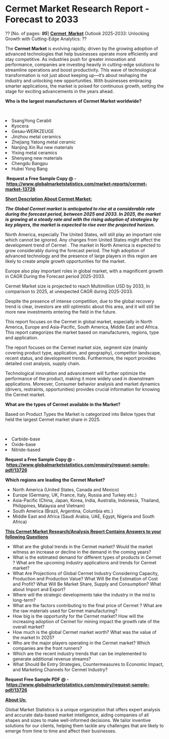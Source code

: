 <H1>Cermet Market Research Report - Forecast to 2033</H1><p>?? [No. of pages:&nbsp;<strong><em>95</em></strong>]&nbsp;<strong><a href="https://www.globalmarketstatistics.com/market-reports/cermet-market-13726">Cermet &nbsp;Market</a></strong>&nbsp;Outlook 2025-2033: Unlocking Growth with Cutting-Edge Analytics: ??</p><p>The <strong>Cermet Market</strong> is evolving rapidly, driven by the growing adoption of advanced technologies that help businesses operate more efficiently and stay competitive. As industries push for greater innovation and performance, companies are investing heavily in cutting-edge solutions to streamline operations and boost productivity. This wave of technological transformation is not just about keeping up&mdash;it&rsquo;s about reshaping the industry and unlocking new opportunities. With businesses embracing smarter applications, the market is poised for continuous growth, setting the stage for exciting advancements in the years ahead.</p><p><strong>Who is the largest manufacturers of Cermet Market worldwide?</strong></p><p>&nbsp;<li>SsangYong Cerabit<li> Kyocera<li> Gesau-WERKZEUGE<li> Jinzhou metal ceramics<li> Zhejiang Yatong metal ceramic<li> Nanjing Xin Rui new materials<li> Yixing metal ceramics<li> Shenyang new materials<li> Chengdu Bangpu<li> Hubei Yong Bang</p><p>&nbsp;<strong>Request a Free Sample Copy @ -&nbsp;<a href="https://www.globalmarketstatistics.com/market-reports/cermet-market-13726">https://www.globalmarketstatistics.com/market-reports/cermet-market-13726</a></strong></p><p><strong><u>Short Description About Cermet Market:</u></strong></p><p><strong><em>The Global Cermet market is anticipated to rise at a considerable rate during the forecast period, between 2025 and 2033. In 2025, the market is growing at a steady rate and with the rising adoption of strategies by key players, the market is expected to rise over the projected horizon.</em></strong></p><p>North America, especially The United States, will still play an important role which cannot be ignored. Any changes from United States might affect the development trend of Cermet . The market in North America is expected to grow considerably during the forecast period. The high adoption of advanced technology and the presence of large players in this region are likely to create ample growth opportunities for the market.</p><p>Europe also play important roles in global market, with a magnificent growth in CAGR During the Forecast period 2025-2033.</p><p>Cermet Market size is projected to reach Multimillion USD by 2033, In comparison to 2025, at unexpected CAGR during 2025-2033.</p><p>Despite the presence of intense competition, due to the global recovery trend is clear, investors are still optimistic about this area, and it will still be more new investments entering the field in the future.</p><p>This report focuses on the Cermet in global market, especially in North America, Europe and Asia-Pacific, South America, Middle East and Africa. This report categorizes the market based on manufacturers, regions, type and application.</p><p>The report focuses on the Cermet market size, segment size (mainly covering product type, application, and geography), competitor landscape, recent status, and development trends. Furthermore, the report provides detailed cost analysis, supply chain.</p><p>Technological innovation and advancement will further optimize the performance of the product, making it more widely used in downstream applications. Moreover, Consumer behavior analysis and market dynamics (drivers, restraints, opportunities) provides crucial information for knowing the Cermet market.</p><p><strong>What are the types of Cermet available in the Market?</strong></p><p>Based on Product Types the Market is categorized into Below types that held the largest Cermet market share in 2025.</p><p>&nbsp;<li>Carbide-base<li> Oxide-base<li> Nitride-based&nbsp;</p><p><strong>Request a Free Sample Copy @ -&nbsp;<a href="https://www.globalmarketstatistics.com/enquiry/request-sample-pdf/13726">https://www.globalmarketstatistics.com/enquiry/request-sample-pdf/13726</a></strong></p><p><strong>Which regions are leading the Cermet Market?</strong></p><ul><li>North America (United States, Canada and Mexico)</li><li>Europe (Germany, UK, France, Italy, Russia and Turkey etc.)</li><li>Asia-Pacific (China, Japan, Korea, India, Australia, Indonesia, Thailand, Philippines, Malaysia and Vietnam)</li><li>South America (Brazil, Argentina, Columbia etc.)</li><li>Middle East and Africa (Saudi Arabia, UAE, Egypt, Nigeria and South Africa)</li></ul><p><strong><u>This Cermet Market Research/Analysis Report Contains Answers to your following Questions</u></strong></p><ul><li>What are the global trends in the Cermet market? Would the market witness an increase or decline in the demand in the coming years?</li><li>What is the estimated demand for different types of products in Cermet ? What are the upcoming industry applications and trends for Cermet market?</li><li>What Are Projections of Global Cermet Industry Considering Capacity, Production and Production Value? What Will Be the Estimation of Cost and Profit? What Will Be Market Share, Supply and Consumption? What about Import and Export?</li><li>Where will the strategic developments take the industry in the mid to long-term?</li><li>What are the factors contributing to the final price of Cermet ? What are the raw materials used for Cermet manufacturing?</li><li>How big is the opportunity for the Cermet market? How will the increasing adoption of Cermet for mining impact the growth rate of the overall market?</li><li>How much is the global Cermet market worth? What was the value of the market In 2025?</li><li>Who are the major players operating in the Cermet market? Which companies are the front runners?</li><li>Which are the recent industry trends that can be implemented to generate additional revenue streams?</li><li>What Should Be Entry Strategies, Countermeasures to Economic Impact, and Marketing Channels for Cermet Industry?</li></ul><p><strong>Request Free Sample PDF @ -&nbsp;<a href="https://www.globalmarketstatistics.com/enquiry/request-sample-pdf/13726">https://www.globalmarketstatistics.com/enquiry/request-sample-pdf/13726</a></strong></p><p><strong><u>About Us:</u></strong></p><p>Global Market Statistics&nbsp;is a unique organization that offers expert analysis and accurate data-based market intelligence, aiding companies of all shapes and sizes to make well-informed decisions. We tailor inventive solutions for our clients, helping them tackle any challenges that are likely to emerge from time to time and affect their businesses.</p>

